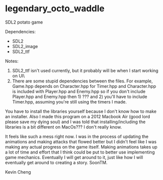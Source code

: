 # legendary_octo_waddle
SDL2 potato game

Dependencies:
* SDL2
* SDL2_image
* SDL2_ttf
  
Notes:
1. SDL2_ttf isn't used currently, but it probably will be when I start working on UI\
2. There are some stupid dependencies between the files. For example, Game.hpp depends on Character.hpp for Timer.hpp and Character.hpp is included with Player.hpp and Enemy.hpp so if you don't include Player.hpp and Enemy.hpp then 1) ??? and 2) you'll have to include Timer.hpp, assuming you're still using the timers I made.

You have to install the libraries yourself because I don't know how to make an installer. Also I made this program on a 2012 Macbook Air (good lord please save my dying soul) and I was told that installing/including the libraries is a bit different on MacOs??? I don't really know.

It feels like such a mess right now. I was in the process of updating the animations and making attacks that flowed better but I didn't feel like I was making any actual progress on the game itself. Making animations takes up a lot of time and effort that I think could be put to better use implementing game mechanics. Eventually I will get around to it, just like how I will eventually get around to creating a story. SoonTM.

Kevin Cheng
